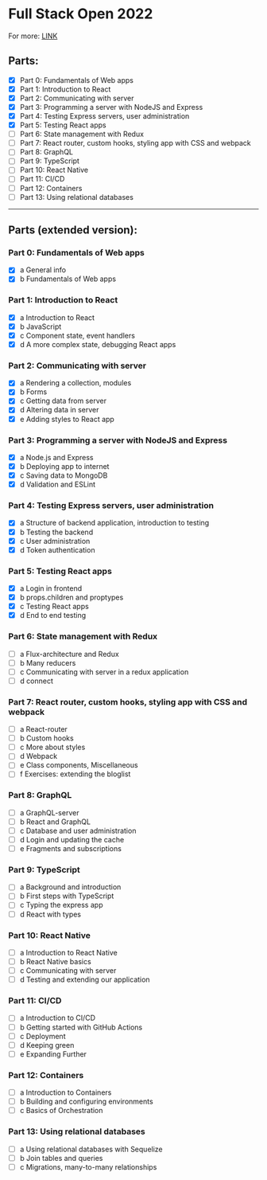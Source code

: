 # Full Stack Open 2022

For more: [LINK](https://fullstackopen.com/es/about)

## Parts:
- [x] Part 0: Fundamentals of Web apps
- [x] Part 1: Introduction to React
- [x] Part 2: Communicating with server
- [x] Part 3: Programming a server with NodeJS and Express
- [x] Part 4: Testing Express servers, user administration
- [x] Part 5: Testing React apps
- [ ] Part 6: State management with Redux
- [ ] Part 7: React router, custom hooks, styling app with CSS and webpack
- [ ] Part 8: GraphQL
- [ ] Part 9: TypeScript
- [ ] Part 10: React Native
- [ ] Part 11: CI/CD
- [ ] Part 12: Containers
- [ ] Part 13: Using relational databases

-------------------------

## Parts (extended version):

### Part 0: Fundamentals of Web apps
- [x] a General info
- [x] b Fundamentals of Web apps

### Part 1: Introduction to React
- [x] a Introduction to React
- [x] b JavaScript
- [x] c Component state, event handlers
- [x] d A more complex state, debugging React apps

### Part 2: Communicating with server
- [x] a Rendering a collection, modules
- [x] b Forms
- [x] c Getting data from server
- [x] d Altering data in server
- [x] e Adding styles to React app

### Part 3: Programming a server with NodeJS and Express
- [x] a Node.js and Express
- [x] b Deploying app to internet
- [x] c Saving data to MongoDB
- [x] d Validation and ESLint

### Part 4: Testing Express servers, user administration
- [x] a Structure of backend application, introduction to testing
- [x] b Testing the backend
- [x] c User administration
- [x] d Token authentication

### Part 5: Testing React apps
- [x] a Login in frontend
- [x] b props.children and proptypes
- [x] c Testing React apps
- [x] d End to end testing

### Part 6: State management with Redux
- [ ] a Flux-architecture and Redux
- [ ] b Many reducers
- [ ] c Communicating with server in a redux application
- [ ] d connect

### Part 7: React router, custom hooks, styling app with CSS and webpack
- [ ] a React-router
- [ ] b Custom hooks
- [ ] c More about styles
- [ ] d Webpack
- [ ] e Class components, Miscellaneous
- [ ] f Exercises: extending the bloglist

### Part 8: GraphQL
- [ ] a GraphQL-server
- [ ] b React and GraphQL
- [ ] c Database and user administration
- [ ] d Login and updating the cache
- [ ] e Fragments and subscriptions

### Part 9: TypeScript
- [ ] a Background and introduction
- [ ] b First steps with TypeScript
- [ ] c Typing the express app
- [ ] d React with types

### Part 10: React Native
- [ ] a Introduction to React Native
- [ ] b React Native basics
- [ ] c Communicating with server
- [ ] d Testing and extending our application

### Part 11: CI/CD
- [ ] a Introduction to CI/CD
- [ ] b Getting started with GitHub Actions
- [ ] c Deployment
- [ ] d Keeping green
- [ ] e Expanding Further

### Part 12: Containers
- [ ] a Introduction to Containers
- [ ] b Building and configuring environments
- [ ] c Basics of Orchestration

### Part 13: Using relational databases
- [ ] a Using relational databases with Sequelize
- [ ] b Join tables and queries
- [ ] c Migrations, many-to-many relationships
